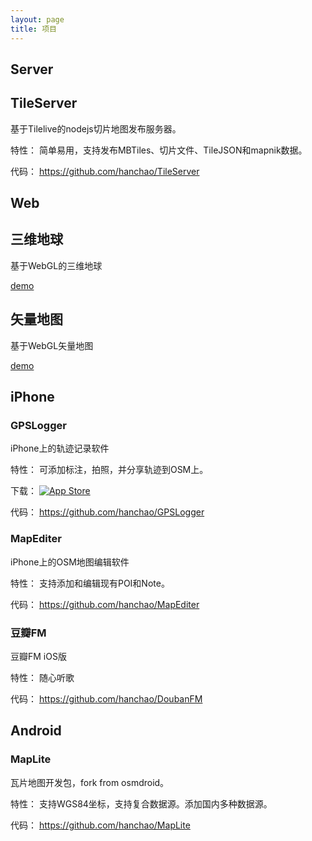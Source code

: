 ```yaml
---
layout: page
title: 项目
---
```


## Server

## TileServer

基于Tilelive的nodejs切片地图发布服务器。

特性： 简单易用，支持发布MBTiles、切片文件、TileJSON和mapnik数据。

代码： <https://github.com/hanchao/TileServer>

## Web

## 三维地球

基于WebGL的三维地球

[demo](/earth)

## 矢量地图

基于WebGL矢量地图

[demo](/vectormap)

## iPhone

### GPSLogger

iPhone上的轨迹记录软件

特性： 可添加标注，拍照，并分享轨迹到OSM上。

下载： [![App Store](http://linkmaker.itunes.apple.com/htmlResources/assets/images/web/linkmaker/badge_appstore-lrg.svg)](http://itunes.apple.com/us/app/gpslogger/id859076064?l=zh&ls=1&mt=8)

代码： <https://github.com/hanchao/GPSLogger>

### MapEditer

iPhone上的OSM地图编辑软件

特性： 支持添加和编辑现有POI和Note。

代码： <https://github.com/hanchao/MapEditer>

### 豆瓣FM

豆瓣FM iOS版

特性： 随心听歌

代码： <https://github.com/hanchao/DoubanFM>

## Android

### MapLite

瓦片地图开发包，fork from osmdroid。

特性： 支持WGS84坐标，支持复合数据源。添加国内多种数据源。

代码： <https://github.com/hanchao/MapLite>
